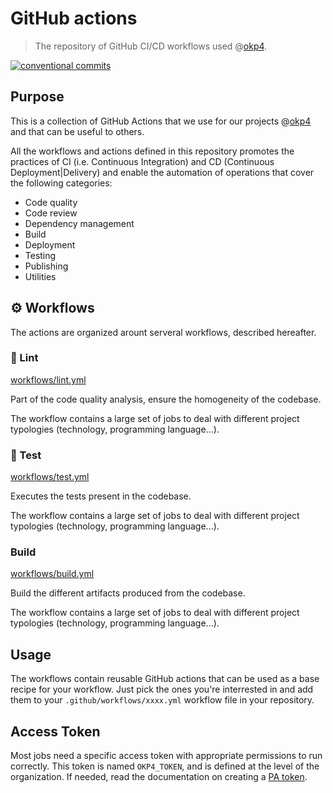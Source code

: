 # GitHub actions

> The repository of GitHub CI/CD workflows used @[okp4].

[![conventional commits](https://img.shields.io/badge/Conventional%20Commits-1.0.0-yellow.svg)](https://conventionalcommits.org)

## Purpose

This is a collection of GitHub Actions that we use for our projects @[okp4] and that can be useful to others.

All the workflows and actions defined in this repository promotes the practices of CI (i.e. Continuous Integration) and CD (Continuous Deployment|Delivery) and enable the automation of operations that cover the following categories:

- Code quality
- Code review
- Dependency management
- Build
- Deployment
- Testing
- Publishing
- Utilities

## ⚙️ Workflows

The actions are organized arount serveral workflows, described hereafter.

### 💚 Lint

[workflows/lint.yml](workflows/lint.yml)

Part of the code quality analysis, ensure the homogeneity of the codebase.

The workflow contains a large set of jobs to deal with different project typologies (technology, programming language...).

### 🧪 Test

[workflows/test.yml](workflows/test.yml)

Executes the tests present in the codebase.

The workflow contains a large set of jobs to deal with different project typologies (technology, programming language...).

### Build

[workflows/build.yml](workflows/build.yml)

Build the different artifacts produced from the codebase.

The workflow contains a large set of jobs to deal with different project typologies (technology, programming language...).

## Usage

The workflows contain reusable GitHub actions that can be used as a base recipe for your workflow. Just pick the ones you're interrested in and add them to your `.github/workflows/xxxx.yml` workflow file in your repository.

## Access Token

Most jobs need a specific access token with appropriate permissions to run correctly. This token is named `OKP4_TOKEN`, and is defined at the level of the organization. If needed, read the documentation on creating a [PA token](https://docs.github.com/en/github/authenticating-to-github/creating-a-personal-access-token).

[okp4]: https://okp4.network
